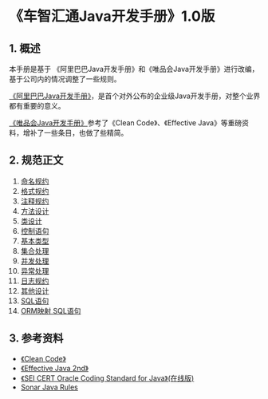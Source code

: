 # 《车智汇通Java开发手册》1.0版

## 1. 概述

本手册是基于 《阿里巴巴Java开发手册》和《唯品会Java开发手册》进行改编，基于公司内的情况调整了一些规则。

[《阿里巴巴Java开发手册》](https://github.com/alibaba/p3c)，是首个对外公布的企业级Java开发手册，对整个业界都有重要的意义。

[《唯品会Java开发手册》](https://vipshop.github.io/vjtools/#/standard/)参考了《Clean Code》、《Effective Java》等重磅资料，增补了一些条目，也做了些精简。

## 2. 规范正文

1. [命名规约](./chapter01.md)
2. [格式规约](./chapter02.md)
3. [注释规约](./chapter03.md)
4. [方法设计](./chapter04.md)
5. [类设计](./chapter05.md)
6. [控制语句](./chapter06.md)
7. [基本类型](./chapter07.md)
8. [集合处理](./chapter08.md)
9. [并发处理](./chapter09.md)
10. [异常处理](./chapter10.md)
11. [日志规约](./chapter11.md)
12. [其他设计](./chapter12.md)
13. [SQL语句](./chapter13.md)
14. [ORM映射 SQL语句](./chapter14.md)

## 3. 参考资料

* [《Clean Code》](https://book.douban.com/subject/4199741/)
* [《Effective Java 2nd》](https://book.douban.com/subject/3360807/)
* [《SEI CERT Oracle Coding Standard for Java》(在线版)](https://www.securecoding.cert.org/confluence/display/java/SEI+CERT+Oracle+Coding+Standard+for+Java)
* [Sonar Java Rules](https://rules.sonarsource.com/java/)
